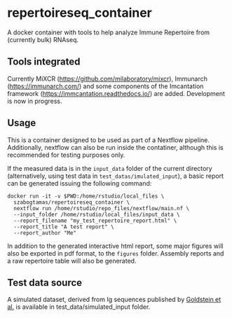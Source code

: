 # repertoireseq_container

A docker container with tools to help analyze Immune Repertoire from (currently bulk) RNAseq.

## Tools integrated

Currently MiXCR (https://github.com/milaboratory/mixcr), Immunarch (https://immunarch.com/) and some components of the Imcantation framework (https://immcantation.readthedocs.io/) are added.
Development is now in progress.

## Usage

This is a container designed to be used as part of a Nextflow pipeline. 
Additionally, nextflow can also be run inside the contatiner, although this is recommended for testing purposes only.  

If the measured data is in the `input_data` folder of the current directory (alternatively, using test data in `test_datas/imulated_input`), a basic report can be generated issuing the following command:

```
docker run -it -v $PWD:/home/rstudio/local_files \
  szabogtamas/repertoireseq_container \
  nextflow run /home/rstudio/repo_files/nextflow/main.nf \
  --input_folder /home/rstudio/local_files/input_data \
  --report_filename "my_test_repertoire_report.html" \
  --report_title "A test report" \
  --report_author "Me"
```

In addition to the generated interactive html report, some major figures will also be exported in pdf format, to the  `figures` folder. Assembly reports and a raw repertoire table will also be generated.

## Test data source

A simulated dataset, derived from Ig sequences published by [Goldstein et al.](https://pubmed.ncbi.nlm.nih.gov/31428692/) is available in test_data/simulated_input folder.